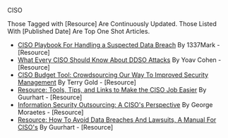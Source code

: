 CISO

Those Tagged with [Resource] Are Continuously Updated. Those Listed With [Published Date] Are Top One Shot Articles.

- [CISO Playbook For Handling a Suspected Data Breach](https://www.peerlyst.com/posts/ciso-playbook-for-handling-a-suspected-data-breach-1337mark?utm_source=Github&utm_medium=Social&utm_content=peerlyst_post&utm_campaign=peerlyst_shared_post) By 1337Mark - [Resource]
- [What Every CISO Should Know About DDSO Attacks](https://www.peerlyst.com/posts/what-every-ciso-should-know-about-ddos-attacks?utm_source=Github&utm_medium=Social&utm_content=peerlyst_post&utm_campaign=peerlyst_shared_post) By Yoav Cohen - [Resource]
- [CISO Budget Tool: Crowdsourcing Our Way To Improved Security Management](https://www.peerlyst.com/posts/ciso-budget-tool-crowdsourcing-our-way-to-improved-security-management?utm_source=Github&utm_medium=Social&utm_content=peerlyst_post&utm_campaign=peerlyst_shared_post) By Terry Gold - [Resource]
- [Resource: Tools, Tips, and Links to Make the CISO Job Easier](https://www.peerlyst.com/posts/resource-tools-tips-and-links-to-make-the-ciso-job-easier-guurhart?utm_source=Github&utm_medium=Social&utm_content=peerlyst_post&utm_campaign=peerlyst_shared_post) By Guurhart - [Resource]
- [Information Security Outsourcing: A CISO's Perspective](https://www.peerlyst.com/posts/information-security-outsourcing-a-ciso-s-perspective-george-moraetes?utm_source=Github&utm_medium=Social&utm_content=peerlyst_post&utm_campaign=peerlyst_shared_post) By George Moraetes - [Resource]
- [Resource: How To Avoid Data Breaches And Lawsuits, A Manual For CISO's](https://www.peerlyst.com/posts/resource-how-to-avoid-data-breaches-and-lawsuits-a-manual-for-cisos-guurhart?utm_source=Github&utm_medium=Social&utm_content=peerlyst_post&utm_campaign=peerlyst_shared_post) By Guurhart - [Resource]